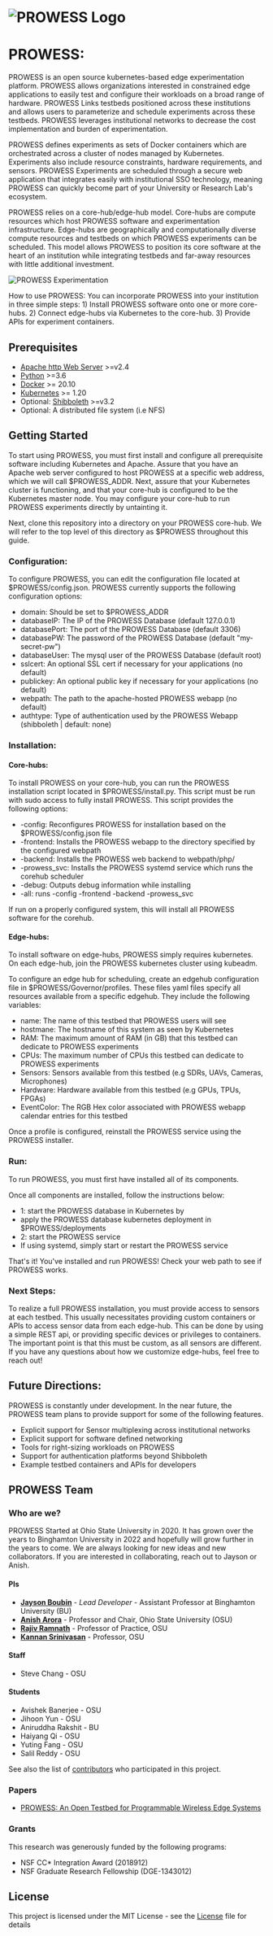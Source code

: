 # ![PROWESS Logo](http://jaysonboubin.com/PROWESS.png)

# PROWESS:

PROWESS is an open source kubernetes-based edge experimentation platform. PROWESS allows organizations interested in constrained edge applications to easily test and configure their workloads on a broad range of hardware. PROWESS Links testbeds positioned across these institutions and allows users to parameterize and schedule experiments across these testbeds. PROWESS leverages institutional networks to decrease the cost implementation and burden of experimentation.

PROWESS defines experiments as sets of Docker containers which are orchestrated across a cluster of nodes managed by Kubernetes. Experiments also include resource constraints, hardware requirements, and sensors. PROWESS Experiments are scheduled through a secure web application that integrates easily with institutional SSO technology, meaning PROWESS can quickly become part of your University or Research Lab's ecosystem. 

PROWESS relies on a core-hub/edge-hub model. Core-hubs are compute resources which host PROWESS software and experimentation infrastructure. Edge-hubs are geographically and computationally diverse compute resources and testbeds on which PROWESS experiments can be scheduled. This model allows PROWESS to position its core software at the heart of an institution while integrating testbeds and far-away resources with little additional investment. 

![PROWESS Experimentation](https://jaysonboubin.com/images/PROWESS_OVERVIEW.png)	

How to use PROWESS: You can incorporate PROWESS into your institution in three simple steps: 
    1) Install PROWESS software onto one or more core-hubs.
    2) Connect edge-hubs via Kubernetes to the core-hub.
    3) Provide APIs for experiment containers.

## Prerequisites

* [Apache http Web Server](https://httpd.apache.org/) >=v2.4
* [Python](https://www.python.org/) >=3.6
* [Docker](https://www.docker.com/) >= 20.10
* [Kubernetes](https://kubernetes.io/) >= 1.20
* Optional: [Shibboleth](https://www.shibboleth.net/) >=v3.2
* Optional: A distributed file system (i.e NFS)

## Getting Started

To start using PROWESS, you must first install and configure all prerequisite software including Kubernetes and Apache. Assure that you have an Apache web server configured to host PROWESS at a specific web address, which we will call $PROWESS_ADDR. Next, assure that your Kubernetes cluster is functioning, and that your core-hub is configured to be the Kubernetes master node. You may configure your core-hub to run PROWESS experiments directly by untainting it. 

Next, clone this repository into a directory on your PROWESS core-hub. We will refer to the top level of this directory as $PROWESS throughout this guide. 

### Configuration:

To configure PROWESS, you can edit the configuration file located at $PROWESS/config.json. PROWESS currently supports the following configuration options:

* domain: Should be set to $PROWESS_ADDR
* databaseIP: The IP of the PROWESS Database (default 127.0.0.1)
* databasePort: The port of the PROWESS Database (default 3306)
* databasePW: The password of the PROWESS Database (default "my-secret-pw")
* databaseUser: The mysql user of the PROWESS Database (default root)
* sslcert: An optional SSL cert if necessary for your applications (no default)
* publickey: An optional public key if necessary for your applications (no default)
* webpath: The path to the apache-hosted PROWESS webapp (no default)
* authtype: Type of authentication used by the PROWESS Webapp (shibboleth | default: none)

### Installation:

#### Core-hubs: 

To install PROWESS on your core-hub, you can run the PROWESS installation script located in $PROWESS/install.py. This script must be run with sudo access to fully install PROWESS. This script provides the following options:

* -config: Reconfigures PROWESS for installation based on the $PROWESS/config.json file
* -frontend: Installs the PROWESS webapp to the directory specified by the configured webpath
* -backend: Installs the PROWESS web backend to webpath/php/
* -prowess_svc: Installs the PROWESS systemd service which runs the corehub scheduler
* -debug: Outputs debug information while installing
* -all: runs -config -frontend -backend -prowess_svc

If run on a properly configured system, this will install all PROWESS software for the corehub.

#### Edge-hubs:

To install software on edge-hubs, PROWESS simply requires kubernetes. On each edge-hub, join the PROWESS kubernetes cluster using kubeadm. 

To configure an edge hub for scheduling, create an edgehub configuration file in $PROWESS/Governor/profiles. These files yaml files specify all resources available from a specific edgehub. They include the following variables:

* name: The name of this testbed that PROWESS users will see
* hostmane: The hostname of this system as seen by Kubernetes
* RAM: The maximum amount of RAM (in GB) that this testbed can dedicate to PROWESS experiments
* CPUs: The maximum number of CPUs this testbed can dedicate to PROWESS experiments
* Sensors: Sensors available from this testbed (e.g SDRs, UAVs, Cameras, Microphones)
* Hardware: Hardware available from this testbed (e.g GPUs, TPUs, FPGAs)
* EventColor: The RGB Hex color associated with PROWESS webapp calendar entries for this testbed

Once a profile is configured, reinstall the PROWESS service using the PROWESS installer. 

### Run:

To run PROWESS, you must first have installed all of its components. 

Once all components are installed, follow the instructions below:
* 1: start the PROWESS database in Kubernetes by 
 * apply the PROWESS database kubernetes deployment in $PROWESS/deployments
* 2: start the PROWESS service
 * If using systemd, simply start or restart the PROWESS service

That's it! You've installed and run PROWESS! Check your web path to see if PROWESS works. 

### Next Steps:

To realize a full PROWESS installation, you must provide access to sensors at each testbed. This usually necessitates providing custom containers or APIs to access sensor data from each edge-hub. This can be done by using a simple REST api, or providing specific devices or privileges to containers. The important point is that this must be custom, as all sensors are different. If you have any questions about how we customize edge-hubs, feel free to reach out!

## Future Directions:

PROWESS is constantly under development. In the near future, the PROWESS team plans to provide support for some of the following features.

* Explicit support for Sensor multiplexing across institutional networks
* Explicit support for software defined networking
* Tools for right-sizing workloads on PROWESS
* Support for authentication platforms beyond Shibboleth
* Example testbed containers and APIs for developers

## PROWESS Team

### Who are we?

PROWESS Started at Ohio State University in 2020. It has grown over the years to Binghamton University in 2022 and hopefully will grow further in the years to come. We are always looking for new ideas and new collaborators. If you are interested in collaborating, reach out to Jayson or Anish. 

#### PIs

* **[Jayson Boubin](http://jaysonboubin.com)** - *Lead Developer* - Assistant Professor at Binghamton University (BU)
* **[Anish Arora](https://web.cse.ohio-state.edu/~arora.9/)** - Professor and Chair, Ohio State University (OSU)
* **[Rajiv Ramnath](https://cse.osu.edu/people/ramnath.6)** - Professor of Practice, OSU
* **[Kannan Srinivasan](http://web.cse.ohio-state.edu/~athreya.14/)** - Professor, OSU

#### Staff

* Steve Chang - OSU

#### Students

* Avishek Banerjee - OSU
* Jihoon Yun - OSU
* Aniruddha Rakshit - BU
* Haiyang Qi - OSU
* Yuting Fang - OSU
* Salil Reddy - OSU

See also the list of [contributors](https://github.com/boubinjg/PROWESS/contributors) who participated in this project.

### Papers

* [PROWESS: An Open Testbed for Programmable Wireless Edge Systems](https://www.researchgate.net/profile/Jayson-Boubin-2/publication/361092776_PROWESS_An_Open_Testbed_for_Programmable_Wireless_Edge_Systems/links/629b834ba3fe3e3df85c4906/PROWESS-An-Open-Testbed-for-Programmable-Wireless-Edge-Systems.pdf)

### Grants

This research was generously funded by the following programs: 

* NSF CC* Integration Award (2018912)
* NSF Graduate Research Fellowship (DGE-1343012)

## License

This project is licensed under the MIT License - see the [License](LICENSE) file for details
